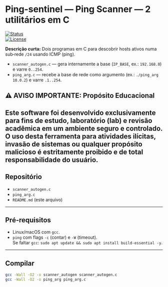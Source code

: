 # Ping-sentinel — Ping Scanner — 2 utilitários em C

[![Status](https://img.shields.io/badge/status-experimental-orange)](https://github.com)  
[![License](https://img.shields.io/badge/license-MIT-blue)](LICENSE)

**Descrição curta:** Dois programas em C para descobrir hosts ativos numa sub‑rede `/24` usando ICMP (ping).  
- `scanner_autogen.c` — gera internamente a base (`IP_BASE`, ex.: `192.168.0`) e varre `0..254`.  
- `ping_arg.c` — recebe a base de rede como argumento (ex.: `./ping_arg 10.0.2`) e varre `.1..254`.

## ⚠️ AVISO IMPORTANTE: Propósito Educacional

**Este software foi desenvolvido exclusivamente para fins de estudo, laboratório (lab) e revisão acadêmica em um ambiente seguro e controlado. O uso desta ferramenta para atividades ilícitas, invasão de sistemas ou qualquer propósito malicioso é estritamente proibido e de total responsabilidade do usuário.**
---

## Repositório
- `scanner_autogen.c`  
- `ping_arg.c`  
- `README.md` (este arquivo)

---

## Pré-requisitos
- Linux/macOS com `gcc`.  
- `ping` com flags `-c` (contar) e `-W` (timeout).  
Se faltar `gcc`: `sudo apt update && sudo apt install build-essential -y`.

---

## Compilar
```bash
gcc -Wall -O2 -o scanner_autogen scanner_autogen.c
gcc -Wall -O2 -o ping_arg ping_arg.c
